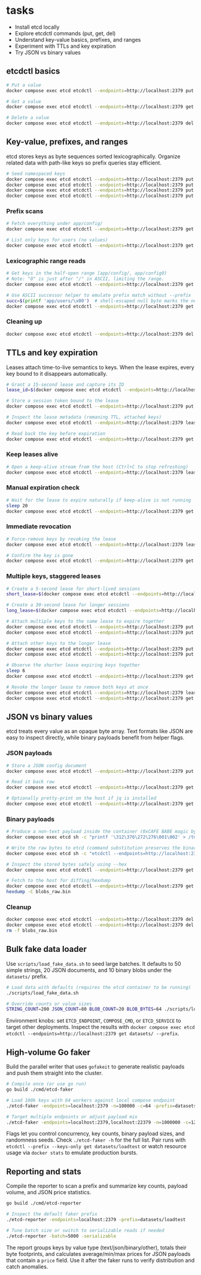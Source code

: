 # tasks
- Install etcd locally
- Explore etcdctl commands (put, get, del)
- Understand key-value basics, prefixes, and ranges
- Experiment with TTLs and key expiration
- Try JSON vs binary values

## etcdctl basics

```bash
# Put a value
docker compose exec etcd etcdctl --endpoints=http://localhost:2379 put demo/key "hello world"

# Get a value
docker compose exec etcd etcdctl --endpoints=http://localhost:2379 get demo/key

# Delete a value
docker compose exec etcd etcdctl --endpoints=http://localhost:2379 del demo/key
```

## Key-value, prefixes, and ranges

etcd stores keys as byte sequences sorted lexicographically. Organize related data with path-like keys so prefix queries stay efficient.

```bash
# Seed namespaced keys
docker compose exec etcd etcdctl --endpoints=http://localhost:2379 put app/config/database postgres
docker compose exec etcd etcdctl --endpoints=http://localhost:2379 put app/config/cache redis
docker compose exec etcd etcdctl --endpoints=http://localhost:2379 put app/users/1001 '{"name":"Ada"}'
docker compose exec etcd etcdctl --endpoints=http://localhost:2379 put app/users/1002 '{"name":"Lin"}'
```

### Prefix scans

```bash
# Fetch everything under app/config/
docker compose exec etcd etcdctl --endpoints=http://localhost:2379 get app/config/ --prefix

# List only keys for users (no values)
docker compose exec etcd etcdctl --endpoints=http://localhost:2379 get app/users/ --prefix --keys-only
```

### Lexicographic range reads

```bash
# Get keys in the half-open range [app/config/, app/config0)
# Note: "0" is just after "/" in ASCII, limiting the range.
docker compose exec etcd etcdctl --endpoints=http://localhost:2379 get app/config/ app/config0

# Use ASCII successor helper to emulate prefix match without --prefix
succ=$(printf 'app/users/\x00')  # shell-escaped null byte marks the next possible key
docker compose exec etcd etcdctl --endpoints=http://localhost:2379 get app/users/ "$succ"
```

### Cleaning up

```bash
docker compose exec etcd etcdctl --endpoints=http://localhost:2379 del --prefix app/
```

## TTLs and key expiration

Leases attach time-to-live semantics to keys. When the lease expires, every key bound to it disappears automatically.

```bash
# Grant a 15-second lease and capture its ID
lease_id=$(docker compose exec etcd etcdctl --endpoints=http://localhost:2379 lease grant 15 | awk '/lease / {print $3}')

# Store a session token bound to the lease
docker compose exec etcd etcdctl --endpoints=http://localhost:2379 put sessions/alice token-123 --lease="$lease_id"

# Inspect the lease metadata (remaning TTL, attached keys)
docker compose exec etcd etcdctl --endpoints=http://localhost:2379 lease timetolive "$lease_id" --keys

# Read back the key before expiration
docker compose exec etcd etcdctl --endpoints=http://localhost:2379 get sessions/alice
```

### Keep leases alive

```bash
# Open a keep-alive stream from the host (Ctrl+C to stop refreshing)
docker compose exec etcd etcdctl --endpoints=http://localhost:2379 lease keep-alive "$lease_id"
```

### Manual expiration check

```bash
# Wait for the lease to expire naturally if keep-alive is not running
sleep 20
docker compose exec etcd etcdctl --endpoints=http://localhost:2379 get sessions/alice
```

### Immediate revocation

```bash
# Force-remove keys by revoking the lease
docker compose exec etcd etcdctl --endpoints=http://localhost:2379 lease revoke "$lease_id"

# Confirm the key is gone
docker compose exec etcd etcdctl --endpoints=http://localhost:2379 get sessions/alice
```

### Multiple keys, staggered leases

```bash
# Create a 5-second lease for short-lived sessions
short_lease=$(docker compose exec etcd etcdctl --endpoints=http://localhost:2379 lease grant 5 | awk '/lease / {print $3}')

# Create a 30-second lease for longer sessions
long_lease=$(docker compose exec etcd etcdctl --endpoints=http://localhost:2379 lease grant 30 | awk '/lease / {print $3}')

# Attach multiple keys to the same lease to expire together
docker compose exec etcd etcdctl --endpoints=http://localhost:2379 put sessions/bob token-456 --lease="$short_lease"
docker compose exec etcd etcdctl --endpoints=http://localhost:2379 put sessions/charlie token-789 --lease="$short_lease"

# Attach other keys to the longer lease
docker compose exec etcd etcdctl --endpoints=http://localhost:2379 put sessions/dana token-101 --lease="$long_lease"
docker compose exec etcd etcdctl --endpoints=http://localhost:2379 put sessions/erin token-202 --lease="$long_lease"

# Observe the shorter lease expiring keys together
sleep 6
docker compose exec etcd etcdctl --endpoints=http://localhost:2379 get sessions/ --prefix

# Revoke the longer lease to remove both keys at once
docker compose exec etcd etcdctl --endpoints=http://localhost:2379 lease revoke "$long_lease"
docker compose exec etcd etcdctl --endpoints=http://localhost:2379 get sessions/ --prefix
```

## JSON vs binary values

etcd treats every value as an opaque byte array. Text formats like JSON are easy to inspect directly, while binary payloads benefit from helper flags.

### JSON payloads

```bash
# Store a JSON config document
docker compose exec etcd etcdctl --endpoints=http://localhost:2379 put app/config/service '{"host":"api.internal","port":8080,"timeout_ms":1500}'

# Read it back raw
docker compose exec etcd etcdctl --endpoints=http://localhost:2379 get app/config/service --print-value-only

# Optionally pretty-print on the host if jq is installed
docker compose exec etcd etcdctl --endpoints=http://localhost:2379 get app/config/service --print-value-only | jq .
```

### Binary payloads

```bash
# Produce a non-text payload inside the container (0xCAFE BABE magic bytes)
docker compose exec etcd sh -c "printf '\312\376\272\276\001\002' > /tmp/blob.bin"

# Write the raw bytes to etcd (command substitution preserves the binary)
docker compose exec etcd sh -c "etcdctl --endpoints=http://localhost:2379 put blobs/raw \"$(cat /tmp/blob.bin)\""

# Inspect the stored bytes safely using --hex
docker compose exec etcd etcdctl --endpoints=http://localhost:2379 get blobs/raw --hex

# Fetch to the host for diffing/hexdump
docker compose exec etcd etcdctl --endpoints=http://localhost:2379 get blobs/raw --print-value-only > blobs_raw.bin
hexdump -C blobs_raw.bin
```

### Cleanup

```bash
docker compose exec etcd etcdctl --endpoints=http://localhost:2379 del app/config/service
docker compose exec etcd etcdctl --endpoints=http://localhost:2379 del blobs/raw
rm -f blobs_raw.bin
```

## Bulk fake data loader

Use `scripts/load_fake_data.sh` to seed large batches. It defaults to 50 simple strings, 20 JSON documents, and 10 binary blobs under the `datasets/` prefix.

```bash
# Load data with defaults (requires the etcd container to be running)
./scripts/load_fake_data.sh

# Override counts or value sizes
STRING_COUNT=200 JSON_COUNT=80 BLOB_COUNT=20 BLOB_BYTES=64 ./scripts/load_fake_data.sh
```

Environment knobs: set `ETCD_ENDPOINT`, `COMPOSE_CMD`, or `ETCD_SERVICE` to target other deployments. Inspect the results with `docker compose exec etcd etcdctl --endpoints=http://localhost:2379 get datasets/ --prefix`.

## High-volume Go faker

Build the parallel writer that uses `gofakeit` to generate realistic payloads and push them straight into the cluster.

```bash
# Compile once (or use go run)
go build ./cmd/etcd-faker

# Load 100k keys with 64 workers against local compose endpoint
./etcd-faker -endpoints=localhost:2379 -n=100000 -c=64 -prefix=datasets/loadtest

# Target multiple endpoints or adjust payload mix
./etcd-faker -endpoints=localhost:2379,localhost:22379 -n=1000000 -c=128 -json=true -text=true -binary=false
```

Flags let you control concurrency, key counts, binary payload sizes, and randomness seeds. Check `./etcd-faker -h` for the full list. Pair runs with `etcdctl --prefix --keys-only get datasets/loadtest` or watch resource usage via `docker stats` to emulate production bursts.

## Reporting and stats

Compile the reporter to scan a prefix and summarize key counts, payload volume, and JSON price statistics.

```bash
go build ./cmd/etcd-reporter

# Inspect the default faker prefix
./etcd-reporter -endpoints=localhost:2379 -prefix=datasets/loadtest

# Tune batch size or switch to serializable reads if needed
./etcd-reporter -batch=5000 -serializable
```

The report groups keys by value type (text/json/binary/other), totals their byte footprints, and calculates average/min/max prices for JSON payloads that contain a `price` field. Use it after the faker runs to verify distribution and catch anomalies.
